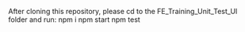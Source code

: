 After cloning this repository, please cd to the FE_Training_Unit_Test_UI folder and run:
npm i
npm start
npm test
